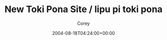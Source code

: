 ---
title: 'New Toki Pona Site / lipu pi toki pona'
posts: 1
hash: 't271'
author: 'Corey'
date: 2004-08-18T04:24:00+00:00
sources:
  - http://forums.tokipona.org/viewtopic.php%3Ft=271.html
---